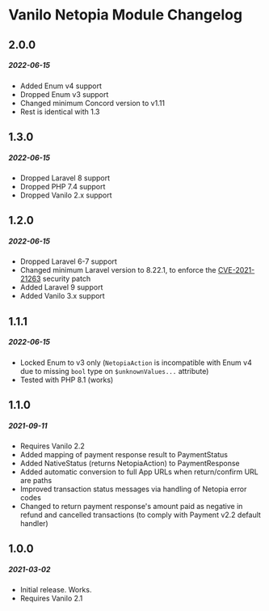 # Vanilo Netopia Module Changelog

## 2.0.0
##### 2022-06-15

- Added Enum v4 support
- Dropped Enum v3 support
- Changed minimum Concord version to v1.11
- Rest is identical with 1.3

## 1.3.0
##### 2022-06-15

- Dropped Laravel 8 support
- Dropped PHP 7.4 support
- Dropped Vanilo 2.x support

## 1.2.0
##### 2022-06-15

- Dropped Laravel 6-7 support
- Changed minimum Laravel version to 8.22.1, to enforce the [CVE-2021-21263](https://blog.laravel.com/security-laravel-62011-7302-8221-released) security patch
- Added Laravel 9 support
- Added Vanilo 3.x support

## 1.1.1
##### 2022-06-15

- Locked Enum to v3 only (`NetopiaAction` is incompatible with Enum v4 due to missing `bool` type on `$unknownValues...` attribute)
- Tested with PHP 8.1 (works)

## 1.1.0
##### 2021-09-11

- Requires Vanilo 2.2
- Added mapping of payment response result to PaymentStatus
- Added NativeStatus (returns NetopiaAction) to PaymentResponse
- Added automatic conversion to full App URLs when return/confirm URL are paths
- Improved transaction status messages via handling of Netopia error codes
- Changed to return payment response's amount paid as negative in refund and cancelled transactions (to comply with Payment v2.2 default handler)

## 1.0.0
##### 2021-03-02

- Initial release. Works.
- Requires Vanilo 2.1

